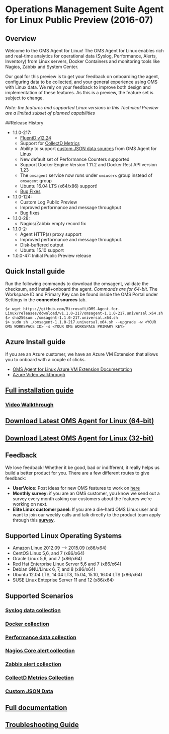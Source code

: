 # Operations Management Suite Agent for Linux Public Preview (2016-07)

## Overview
Welcome to the OMS Agent for Linux! The OMS Agent for Linux enables rich and real-time analytics for operational data (Syslog, Performance, Alerts, Inventory) from Linux servers, Docker Containers and monitoring tools like Nagios, Zabbix and System Center.

Our goal for this preview is to get your feedback on onboarding the agent, configuring data to be collected, and your general experience using OMS with Linux data. We rely on your feedback to improve both design and implementation of these features. As this is a preview, the feature set is subject to change.

*Note: the features and supported Linux versions in this Technical Preview are a limited subset of planned capabilities*

##Release History
*	1.1.0-217:
	* [FluentD v12.24](https://github.com/fluent/fluentd/commits/v0.12.24)
	* Support for [CollectD Metrics](docs/OMS-Agent-for-Linux.md#collectd-metrics)
	* Ability to support [custom JSON data sources](docs/OMS-Agent-for-Linux.md#custom-json-data-sources) from OMS Agent for Linux
	* New default set of Performance Counters supported
	* Support Docker Engine Version 1.11.2 and Docker Rest API version 1.23
	* The `omsagent` service now runs under `omiusers` group instead of `omsagent` group
	* Ubuntu 16.04 LTS (x64/x86) support!
	* [Bug Fixes](https://github.com/Microsoft/OMS-Agent-for-Linux/releases/v1.1.0-217)
*	1.1.0-124:
	*	Custom Log Public Preview
	*	Improved performance and message throughput
	*	Bug fixes
*	1.1.0-28:
	*	Nagios/Zabbix empty record fix
*	1.1.0-2: 
	*	Agent HTTP(s) proxy support
	*	Improved performance and message throughput. 
	*	Disk-buffered output
	*	Ubuntu 15.10 support	
*	1.0.0-47: Initial Public Preview release


## Quick Install guide
Run the following commands to download the omsagent, validate the checksum, and install+onboard the agent. *Commands are for 64-bit*. The Workspace ID and Primary Key can be found inside the OMS Portal under Settings in the **connected sources** tab.
```
$> wget https://github.com/Microsoft/OMS-Agent-for-Linux/releases/download/v1.1.0-217/omsagent-1.1.0-217.universal.x64.sh
$> sha256sum ./omsagent-1.1.0-217.universal.x64.sh
$> sudo sh ./omsagent-1.1.0-217.universal.x64.sh --upgrade -w <YOUR OMS WORKSPACE ID> -s <YOUR OMS WORKSPACE PRIMARY KEY>
```
## Azure Install guide
If you are an Azure customer, we have an Azure VM Extension that allows you to onboard with a couple of clicks.
* [OMS Agent for Linux Azure VM Extension Documentation](https://github.com/Microsoft/OMS-Agent-for-Linux/blob/master/docs/VM-Extension.md)
* [Azure Video walkthrough](https://www.youtube.com/watch?v=mF1wtHPEzT0)

## [Full installation guide](docs/OMS-Agent-for-Linux.md#install-the-oms-agent-for-linux)

### [Video Walkthrough](https://www.youtube.com/watch?v=7b4KxL7E5fw)

## [Download Latest OMS Agent for Linux (64-bit)](https://github.com/Microsoft/OMS-Agent-for-Linux/releases/download/v1.1.0-217/omsagent-1.1.0-217.universal.x64.sh)
## [Download Latest OMS Agent for Linux (32-bit)](https://github.com/Microsoft/OMS-Agent-for-Linux/releases/download/v1.1.0-217/omsagent-1.1.0-217.universal.x86.sh)
## Feedback

We love feedback!  Whether it be good, bad or indifferent, it really helps us build a better product for you.  There are a few different routes to give feedback:

* **UserVoice:** Post ideas for new OMS features to work on [here](http://feedback.azure.com/forums/267889-azure-operational-insights)
* **Monthly survey:** if you are an OMS customer, you know we send out a survey every month asking our customers about the features we’re working on next.  
* **Elite Linux customer panel:** If you are a die-hard OMS Linux user and want to join our weekly calls and talk directly to the product team apply through this **[survey](https://www.surveymonkey.com/r/6MTHN3P).**

## Supported Linux Operating Systems
* Amazon Linux 2012.09 --> 2015.09 (x86/x64)
* CentOS Linux 5,6, and 7 (x86/x64)
* Oracle Linux 5,6, and 7 (x86/x64)
* Red Hat Enterprise Linux Server 5,6 and 7 (x86/x64)
* Debian GNU/Linux 6, 7, and 8 (x86/x64)
* Ubuntu 12.04 LTS, 14.04 LTS, 15.04, 15.10, 16.04 LTS (x86/x64)
* SUSE Linux Enteprise Server 11 and 12 (x86/x64)

## Supported Scenarios
### [Syslog data collection](docs/OMS-Agent-for-Linux.md#viewing-syslog-events)
### [Docker collection](docs/Docker-Instructions.md)
### [Performance data collection](docs/OMS-Agent-for-Linux.md#viewing-performance-data)
### [Nagios Core alert collection](docs/OMS-Agent-for-Linux.md#viewing-nagios-alerts)
### [Zabbix alert collection](docs/OMS-Agent-for-Linux.md#viewing-zabbix-alerts)
### [CollectD Metrics Collection](docs/OMS-Agent-for-Linux.md#collectd-metrics)
### [Custom JSON Data](docs/OMS-Agent-for-Linux.md#custom-json-data-sources)

## [Full documentation](docs/OMS-Agent-for-Linux.md)

## [Troubleshooting Guide](docs/Troubleshooting.md)
